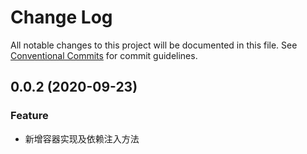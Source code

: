 # Change Log

All notable changes to this project will be documented in this file.
See [Conventional Commits](https://conventionalcommits.org) for commit guidelines.

## 0.0.2 (2020-09-23)

### Feature

- 新增容器实现及依赖注入方法
